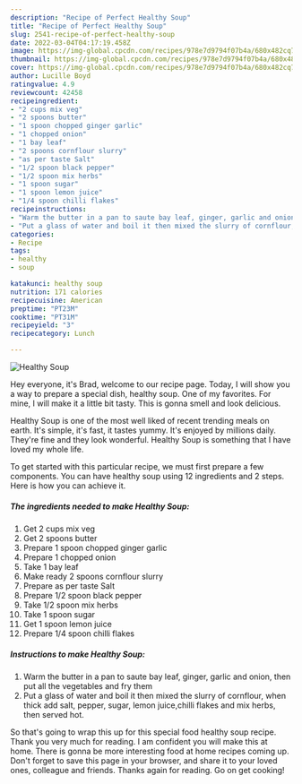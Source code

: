 ```yaml
---
description: "Recipe of Perfect Healthy Soup"
title: "Recipe of Perfect Healthy Soup"
slug: 2541-recipe-of-perfect-healthy-soup
date: 2022-03-04T04:17:19.458Z
image: https://img-global.cpcdn.com/recipes/978e7d9794f07b4a/680x482cq70/healthy-soup-recipe-main-photo.jpg
thumbnail: https://img-global.cpcdn.com/recipes/978e7d9794f07b4a/680x482cq70/healthy-soup-recipe-main-photo.jpg
cover: https://img-global.cpcdn.com/recipes/978e7d9794f07b4a/680x482cq70/healthy-soup-recipe-main-photo.jpg
author: Lucille Boyd
ratingvalue: 4.9
reviewcount: 42458
recipeingredient:
- "2 cups mix veg"
- "2 spoons butter"
- "1 spoon chopped ginger garlic"
- "1 chopped onion"
- "1 bay leaf"
- "2 spoons cornflour slurry"
- "as per taste Salt"
- "1/2 spoon black pepper"
- "1/2 spoon mix herbs"
- "1 spoon sugar"
- "1 spoon lemon juice"
- "1/4 spoon chilli flakes"
recipeinstructions:
- "Warm the butter in a pan to saute bay leaf, ginger, garlic and onion, then put all the vegetables and fry them"
- "Put a glass of water and boil it then mixed the slurry of cornflour, when thick add salt, pepper, sugar, lemon juice,chilli flakes and mix herbs, then served hot."
categories:
- Recipe
tags:
- healthy
- soup

katakunci: healthy soup 
nutrition: 171 calories
recipecuisine: American
preptime: "PT23M"
cooktime: "PT31M"
recipeyield: "3"
recipecategory: Lunch

---
```



![Healthy Soup](https://img-global.cpcdn.com/recipes/978e7d9794f07b4a/680x482cq70/healthy-soup-recipe-main-photo.jpg)

Hey everyone, it's Brad, welcome to our recipe page. Today, I will show you a way to prepare a special dish, healthy soup. One of my favorites. For mine, I will make it a little bit tasty. This is gonna smell and look delicious.



Healthy Soup is one of the most well liked of recent trending meals on earth. It's simple, it's fast, it tastes yummy. It's enjoyed by millions daily. They're fine and they look wonderful. Healthy Soup is something that I have loved my whole life.


To get started with this particular recipe, we must first prepare a few components. You can have healthy soup using 12 ingredients and 2 steps. Here is how you can achieve it.

<!--inarticleads1-->

##### The ingredients needed to make Healthy Soup:

1. Get 2 cups mix veg
1. Get 2 spoons butter
1. Prepare 1 spoon chopped ginger garlic
1. Prepare 1 chopped onion
1. Take 1 bay leaf
1. Make ready 2 spoons cornflour slurry
1. Prepare as per taste Salt
1. Prepare 1/2 spoon black pepper
1. Take 1/2 spoon mix herbs
1. Take 1 spoon sugar
1. Get 1 spoon lemon juice
1. Prepare 1/4 spoon chilli flakes




<!--inarticleads2-->

##### Instructions to make Healthy Soup:

1. Warm the butter in a pan to saute bay leaf, ginger, garlic and onion, then put all the vegetables and fry them
1. Put a glass of water and boil it then mixed the slurry of cornflour, when thick add salt, pepper, sugar, lemon juice,chilli flakes and mix herbs, then served hot.




So that's going to wrap this up for this special food healthy soup recipe. Thank you very much for reading. I am confident you will make this at home. There is gonna be more interesting food at home recipes coming up. Don't forget to save this page in your browser, and share it to your loved ones, colleague and friends. Thanks again for reading. Go on get cooking!
